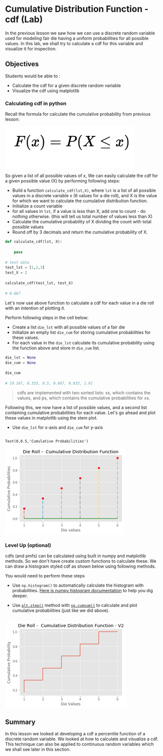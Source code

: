 
# Cumulative Distribution Function - cdf (Lab)

In the previous lesson we saw how we can use a discrete random variable used for modeling fair die having a uniform probabilities for all possible values. In this lab, we shall try to calculate a cdf for this variable and visualize it for inspection.

## Objectives
Students would be able to :

* Calculate the cdf for a given discrete random variable
* Visualize the cdf using matplotlib 


### Calculating cdf in python 

Recall the formula for calculate the cumulative probability from previous lesson:

![](formula.png)

So given a list of all possible values of x, We can easily calculate the cdf for a given possible value (X) by performing following steps:

* Build a function `calculate_cdf(lst,X)`, where `lst` is a list of all possible values in a discrete variable x (6 values for a die roll), and X is the value for which we want to calculate the cumulative distribution function. 
* Initialize a count variable
* for all values in `lst`, if a value is less than X, add one to count - do nothing otherwise. (this will tell us total number of values less than X) 
* Calculate the cumulative probability of X dividing the count with total possible values
* Round off by 3 decimals and return the cumulative probability of X.  



```python
def calculate_cdf(lst, X):
    
    pass

# test data
test_lst = [1,2,3]
test_X = 2

calculate_cdf(test_lst, test_X)

# 0.667
```

Let's now use above function to calculate a cdf for each value in a die roll with an intention of plotting it.

Perform following steps in the cell below:
* Create a list `die_lst` with all possible values of a fair die
* Initialize an empty list `die_cum` for storing cumulative probabilities for these values.
* For each value in the `die_lst` calculate its cumulative probability using the function above and store in `die_cum` list. 


```python
die_lst = None
die_cum = None

die_cum

# [0.167, 0.333, 0.5, 0.667, 0.833, 1.0]
```

> cdfs are implemented with two sorted lists: xs, which contains the values, and ps, which contains the cumulative probabilities for xs.

Following this, we now have a list of possible values, and a second list containing cumulative probabilities for each value. Let's go ahead and plot these values in matplotlib using the stem plot. 
* Use `die_lst` for x-axis and `die_cum` for y-axis


```python

```




    Text(0,0.5,'Cumulative Probabilities')




![png](index_files/index_7_1.png)


### Level Up (optional)

cdfs (and pmfs) can be calculated using built in numpy and matplotlib methods. So we don't have create custom functions to calculate these. We can draw a histogram styled cdf as shown below using following methods. 

You would need to perform these steps
* Use `np.histogram()` to automatically calculate the histogram with probabilities. [Here is numpy histogram documentation](https://docs.scipy.org/doc/numpy/reference/generated/numpy.histogram.html) to help you dig deeper.

* Use [`plt.step()`](https://matplotlib.org/api/_as_gen/matplotlib.pyplot.step.html) method with [`np.cumsum()`](https://docs.scipy.org/doc/numpy/reference/generated/numpy.cumsum.html) to calculate and plot cumulative probabilities (just like we did above). 



```python

```


![png](index_files/index_9_0.png)


## Summary 

In this lesson we looked at developing a cdf a percentile function of a discrete random variable. We looked at how to calculate and visualize a cdf. This technique can also be applied to continuous random variables which we shall see later in this section. 
